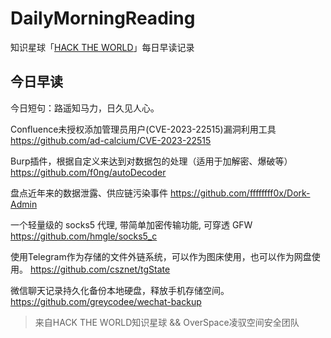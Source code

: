 # DailyMorningReading

知识星球「[HACK THE WORLD](https://public.zsxq.com/groups/225824414251.html)」每日早读记录

## 今日早读

今日短句：路遥知马力，日久见人心。

Confluence未授权添加管理员用户(CVE-2023-22515)漏洞利用工具
https://github.com/ad-calcium/CVE-2023-22515

Burp插件，根据自定义来达到对数据包的处理（适用于加解密、爆破等）
https://github.com/f0ng/autoDecoder

盘点近年来的数据泄露、供应链污染事件
https://github.com/ffffffff0x/Dork-Admin

一个轻量级的 socks5 代理, 带简单加密传输功能, 可穿透 GFW
https://github.com/hmgle/socks5_c

使用Telegram作为存储的文件外链系统，可以作为图床使用，也可以作为网盘使用。
https://github.com/csznet/tgState

微信聊天记录持久化备份本地硬盘，释放手机存储空间。
https://github.com/greycodee/wechat-backup

> 来自HACK THE WORLD知识星球 && OverSpace凌驭空间安全团队
